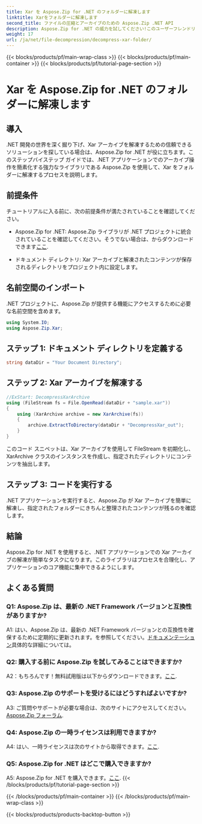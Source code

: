 ```yaml
---
title: Xar を Aspose.Zip for .NET のフォルダーに解凍します
linktitle: Xarをフォルダーに解凍します
second_title: ファイルの圧縮とアーカイブのための Aspose.Zip .NET API
description: Aspose.Zip for .NET の威力を試してください!このユーザーフレンドリーなチュートリアルを使用して、Xar アーカイブを簡単に解凍します。 .NET 開発エクスペリエンスを強化します。
weight: 17
url: /ja/net/file-decompression/decompress-xar-folder/
---
```


{{< blocks/products/pf/main-wrap-class >}}
{{< blocks/products/pf/main-container >}}
{{< blocks/products/pf/tutorial-page-section >}}

# Xar を Aspose.Zip for .NET のフォルダーに解凍します

## 導入

.NET 開発の世界を深く掘り下げ、Xar アーカイブを解凍するための信頼できるソリューションを探している場合は、Aspose.Zip for .NET が役に立ちます。このステップバイステップ ガイドでは、.NET アプリケーションでのアーカイブ操作を簡素化する強力なライブラリである Aspose.Zip を使用して、Xar をフォルダーに解凍するプロセスを説明します。

## 前提条件

チュートリアルに入る前に、次の前提条件が満たされていることを確認してください。

-  Aspose.Zip for .NET: Aspose.Zip ライブラリが .NET プロジェクトに統合されていることを確認してください。そうでない場合は、からダウンロードできます[ここ](https://releases.aspose.com/zip/net/).

- ドキュメント ディレクトリ: Xar アーカイブと解凍されたコンテンツが保存されるディレクトリをプロジェクト内に設定します。

## 名前空間のインポート

.NET プロジェクトに、Aspose.Zip が提供する機能にアクセスするために必要な名前空間を含めます。

```csharp
using System.IO;
using Aspose.Zip.Xar;
```

## ステップ 1: ドキュメント ディレクトリを定義する

```csharp
string dataDir = "Your Document Directory";
```

## ステップ 2: Xar アーカイブを解凍する

```csharp
//ExStart: DecompressXarArchive
using (FileStream fs = File.OpenRead(dataDir + "sample.xar"))
{
    using (XarArchive archive = new XarArchive(fs))
    {
        archive.ExtractToDirectory(dataDir + "DecompressXar_out");
    }
}
```

このコード スニペットは、Xar アーカイブを使用して FileStream を初期化し、XarArchive クラスのインスタンスを作成し、指定されたディレクトリにコンテンツを抽出します。

## ステップ 3: コードを実行する

.NET アプリケーションを実行すると、Aspose.Zip が Xar アーカイブを簡単に解凍し、指定されたフォルダーにきちんと整理されたコンテンツが残るのを確認します。

## 結論

Aspose.Zip for .NET を使用すると、.NET アプリケーションでの Xar アーカイブの解凍が簡単なタスクになります。このライブラリはプロセスを合理化し、アプリケーションのコア機能に集中できるようにします。


## よくある質問

### Q1: Aspose.Zip は、最新の .NET Framework バージョンと互換性がありますか?

 A1: はい、Aspose.Zip は、最新の .NET Framework バージョンとの互換性を確保するために定期的に更新されます。を参照してください。[ドキュメンテーション](https://reference.aspose.com/zip/net/)具体的な詳細については。

### Q2: 購入する前に Aspose.Zip を試してみることはできますか?

 A2：もちろんです！無料試用版は以下からダウンロードできます。[ここ](https://releases.aspose.com/).

### Q3: Aspose.Zip のサポートを受けるにはどうすればよいですか?

 A3: ご質問やサポートが必要な場合は、次のサイトにアクセスしてください。[Aspose.Zip フォーラム](https://forum.aspose.com/c/zip/37).

### Q4: Aspose.Zip の一時ライセンスは利用できますか?

 A4: はい、一時ライセンスは次のサイトから取得できます。[ここ](https://purchase.aspose.com/temporary-license/).

### Q5: Aspose.Zip for .NET はどこで購入できますか?

 A5: Aspose.Zip for .NET を購入できます。[ここ](https://purchase.aspose.com/buy).
{{< /blocks/products/pf/tutorial-page-section >}}

{{< /blocks/products/pf/main-container >}}
{{< /blocks/products/pf/main-wrap-class >}}

{{< blocks/products/products-backtop-button >}}
